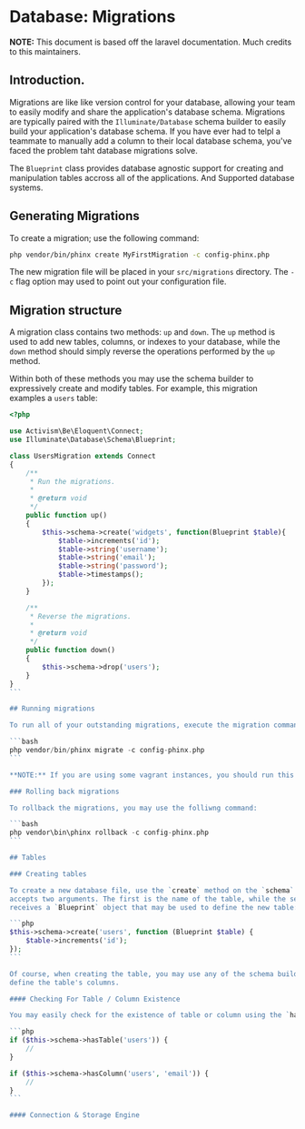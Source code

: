 # Database: Migrations

**NOTE:** This document is based off the laravel documentation. Much credits to this maintainers.

## Introduction.

Migrations are like like version control for your database, allowing your team to easily modify
and share the application's database schema. Migrations are typically paired with the `Illuminate/Database`
schema builder to easily build your application's database schema. If you have ever had to telpl a teammate
to manually add a column to their local database schema, you've faced the problem taht database migrations
solve.

The `Blueprint` class provides database agnostic support for creating and manipulation
tables accross all of the applications. And Supported database systems.

## Generating Migrations

To create a migration; use the following command:

```bash
php vendor/bin/phinx create MyFirstMigration -c config-phinx.php
```

The new migration file will be placed in your `src/migrations` directory.
The `-c` flag option may used to point out your configuration file.

## Migration structure

A migration class contains two methods: `up` and `down`. The `up` method is used to add new tables, columns,
or indexes to your database, while the `down` method should simply reverse the operations performed by
the `up` method.

Within both of these methods you may use the schema builder to expressively create and modify tables.
For example, this migration examples a `users` table:

````php
<?php

use Activism\Be\Eloquent\Connect;
use Illuminate\Database\Schema\Blueprint;

class UsersMigration extends Connect
{
    /**
     * Run the migrations.
     *
     * @return void
     */
    public function up()
    {
        $this->schema->create('widgets', function(Blueprint $table){  
            $table->increments('id');
            $table->string('username');
            $table->string('email');
            $table->string('password');
            $table->timestamps();
        });
    }

    /**
     * Reverse the migrations.
     *
     * @return void
     */
    public function down()
    {
        $this->schema->drop('users');
    }
}
```

## Running migrations

To run all of your outstanding migrations, execute the migration command:

```bash
php vendor/bin/phinx migrate -c config-phinx.php
```

**NOTE:** If you are using some vagrant instances, you should run this command form within your virtual machine.

### Rolling back migrations

To rollback the migrations, you may use the folliwng command:

```bash
php vendor\bin\phinx rollback -c config-phinx.php
```

## Tables

### Creating tables

To create a new database file, use the `create` method on the `schema` binding. The `create` method
accepts two arguments. The first is the name of the table, while the second is a `Closure` which
receives a `Blueprint` object that may be used to define the new table:

```php
$this->schema->create('users', function (Blueprint $table) {
    $table->increments('id');
});
```

Of course, when creating the table, you may use any of the schema builder's column methods to
define the table's columns.

#### Checking For Table / Column Existence

You may easily check for the existence of table or column using the `hasTable` and `hasColumn` methods:

```php
if ($this->schema->hasTable('users')) {
    //
}

if ($this->schema->hasColumn('users', 'email')) {
    //
}
```

#### Connection & Storage Engine
